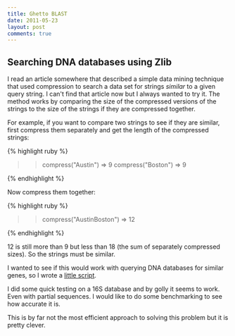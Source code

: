 ```yaml
---
title: Ghetto BLAST
date: 2011-05-23
layout: post
comments: true
---
```

## Searching DNA databases using Zlib

I read an article somewhere that described a simple data mining technique that used compression to search a data set for strings _similar_ to a given query string. I can't find that article now but I always wanted to try it. The method works by comparing the size of the compressed versions of the strings to the size of the strings if they are compressed together.

For example, if you want to compare two strings to see if they are similar, first compress them separately and get the length of the compressed strings:

{% highlight ruby %}

>> compress("Austin")
=> 9
>> compress("Boston")
=> 9

{% endhighlight %}

Now compress them together:

{% highlight ruby %}

>> compress("AustinBoston")
=> 12
		
{% endhighlight %}

12 is still more than 9 but less than 18 (the sum of separately compressed sizes). So the strings must be similar.

I wanted to see if this would work with querying DNA databases for similar genes, so I wrote a [little script](https://gist.github.com/987717).

I did some quick testing on a 16S database and by golly it seems to work. Even with partial sequences. I would like to do some benchmarking to see how accurate it is. 

This is by far not the most efficient approach to solving this problem but it is pretty clever.